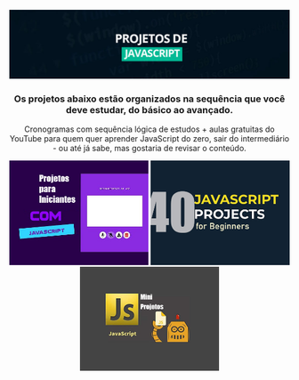 
<div align="center"> 
  
  ![](https://github.com/Diegojfsr/JavaScript_Projetos/blob/main/Imagens/Capa_Projetos_JavaScript.jpg)
  
  
  ### Os projetos abaixo estão organizados na sequência que você deve estudar, do básico ao avançado.
  Cronogramas com sequência lógica de estudos + aulas gratuitas do YouTube para quem quer aprender JavaScript do zero, sair do intermediário - ou até já sabe, mas gostaria de revisar o conteúdo.
  

  
  <p float="center">
    <a href="https:"> <img src="https://github.com/Diegojfsr/JavaScript_Projetos/blob/main/Imagens/JavaScript1.jpg" width="250"/></a>
    <a href="https://github.com/Diegojfsr/JavaScript_Projects_Beginners/tree/main"> <img src="https://github.com/Diegojfsr/JavaScript_Projetos/blob/main/Imagens/JavaScript2.jpg" width="250"/></a>
    <a href="https:"> <img src="https://github.com/Diegojfsr/JavaScript_Projetos/blob/main/Imagens/JavaScript3.jpg" width="250"/></a>
  </p>




</div>




